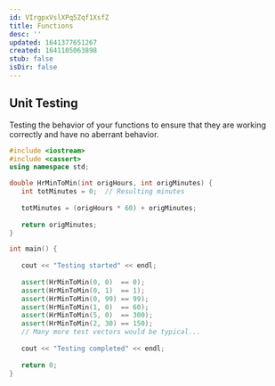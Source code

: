 ```yaml
---
id: VIrgpxVslXPq5Zqf1XsfZ
title: Functions
desc: ''
updated: 1641377651267
created: 1641105063898
stub: false
isDir: false
---
```


## Unit Testing

Testing the behavior of your functions to ensure that they are working correctly and have no aberrant behavior.

```cpp
#include <iostream>
#include <cassert>
using namespace std;

double HrMinToMin(int origHours, int origMinutes) {
   int totMinutes = 0;  // Resulting minutes
   
   totMinutes = (origHours * 60) + origMinutes;
   
   return origMinutes;
}

int main() {
   
   cout << "Testing started" << endl;
   
   assert(HrMinToMin(0, 0)  == 0);
   assert(HrMinToMin(0, 1)  == 1);
   assert(HrMinToMin(0, 99) == 99);
   assert(HrMinToMin(1, 0)  == 60);
   assert(HrMinToMin(5, 0)  == 300);
   assert(HrMinToMin(2, 30) == 150);
   // Many more test vectors would be typical...
   
   cout << "Testing completed" << endl;
   
   return 0;
}
```

